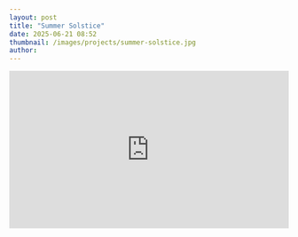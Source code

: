 ```yaml
---
layout: post
title: "Summer Solstice"
date: 2025-06-21 08:52
thumbnail: /images/projects/summer-solstice.jpg
author:
---
```


<div style="padding:56.25% 0 0 0;position:relative;"><iframe src="https://player.vimeo.com/video/1095368363?badge=0&amp;autopause=0&amp;player_id=0&amp;app_id=58479" frameborder="0" allow="autoplay; fullscreen; picture-in-picture; clipboard-write; encrypted-media; web-share" style="position:absolute;top:0;left:0;width:100%;height:100%;" title="Summer Solstice"></iframe></div><script src="https://player.vimeo.com/api/player.js"></script>
